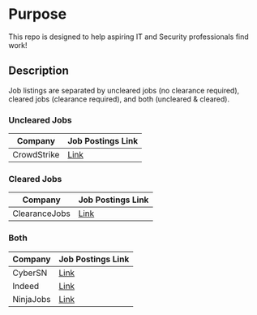 # Purpose
This repo is designed to help aspiring IT and Security professionals find work!


## Description
Job listings are separated by uncleared jobs (no clearance required), cleared jobs (clearance required), and both (uncleared & cleared).


### Uncleared Jobs

Company | Job Postings Link|
|---|---|
| CrowdStrike | [Link](https://crowdstrike.wd5.myworkdayjobs.com/en-US/crowdstrikecareers/) |



### Cleared Jobs

Company | Job Postings Link|
|---|---|
| ClearanceJobs | [Link](https://www.clearancejobs.com/) |


### Both
Company | Job Postings Link|
|---|---|
| CyberSN | [Link]([https://www.indeed.com](https://cybersn.com/public/search-jobs)/) |
| Indeed | [Link](https://www.indeed.com/) |
| NinjaJobs | [Link]([https://www.indeed.com](https://ninjajobs.org/)/) |

